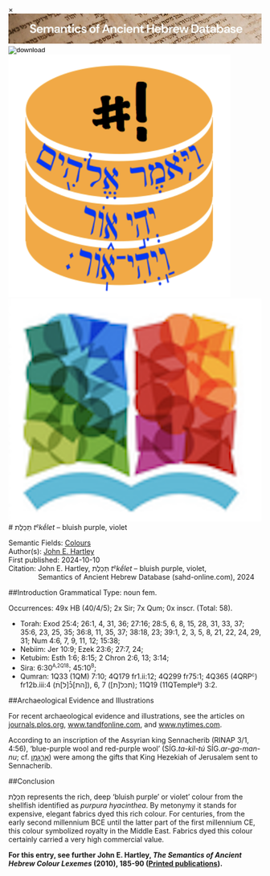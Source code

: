 <div id="modal" class="modal">
  <div class="modal-content">
    <span class="close">&times;</span>
    <div class="modal-body" id="modal-body"></div>
  </div>
</div><html><body><img id="banner" src="../../images/banners/banner.png" alt="banner" /></body></html>

<div><input id="download" title="Download/print the document" type="image" onclick="print_document()" src="../../images/icons/download3.png" alt="download" /></div><div><a id="shebanq" title="Word in SHEBANQ" href="https://shebanq.ancient-data.org/hebrew/word?id=1TKLTn" target="_blank"><img src="../../images/icons/shebanq.png" alt="shebanq"></a></div><div><a id="ubs" title="Word in Semantic Dictionary of Biblical Hebrew" href="https://semanticdictionary.org/semdic.php?databaseType=SDBH&language=en&lemma=תְּכֵלֶת&startPage=1" target="_blank"><img src="../../images/icons/ubs.png" alt="ubs"></a></div># תְּכֵלֶת <i>t<small><sup>e</sup></small>kḗlet</i> – bluish purple, violet

Semantic Fields:
[Colours](../semantic_fields/colours.md)&nbsp;&nbsp;&nbsp;<br>Author(s):
[John E. Hartley](../contributors/john_e._hartley.md)<br>
First published: 2024-10-10<br>Citation: John E. Hartley, תְּכֵלֶת <i>t<small><sup>e</sup></small>kḗlet</i> – bluish purple, violet, <br>                    &nbsp;&nbsp;&nbsp;&nbsp;&nbsp;&nbsp;&nbsp;&nbsp;&nbsp;&nbsp;&nbsp;&nbsp;&nbsp;&nbsp;                    Semantics of Ancient Hebrew Database (sahd-online.com), 2024



##Introduction
Grammatical Type: noun fem.

Occurrences: 49x HB (40/4/5); 2x Sir; 7x Qum; 0x inscr. (Total:
58).

* Torah: Exod 25:4; 26:1, 4, 31, 36; 27:16; 28:5, 6, 8, 15, 28, 31, 33, 37; 35:6, 23, 25, 35; 36:8, 11, 35, 37; 38:18, 23; 39:1, 2, 3, 5, 8, 21, 22, 24, 29, 31; Num 4:6, 7, 9, 11, 12; 15:38; 
* Nebiim: Jer 10:9; Ezek 23:6; 27:7, 24; 
* Ketubim: Esth 1:6; 8:15; 2 Chron 2:6, 13; 3:14;
* Sira: 6:30<sup><small>A,2Q18</small></sup>; 45:10<sup><small>B</small></sup>;
* Qumran: 1Q33 (1QM) 7:10; 
4Q179 fr1.ii:12; 4Q299 fr75:1;
4Q365 (4QRP<small><sup>c</sup></small>) fr12b.iii:4
(<span dir="rtl" lang="he">[הת]כ֯[ל]תׄ</span>), 6, 7
(<span dir="rtl" lang="he">תכל[ת]</span>);
11Q19 (11QTemple<small><sup>a</sup></small>) 3:2. 


##Archaeological Evidence and Illustrations

For recent archaeological evidence and illustrations, see the
articles on
<a href="https://journals.plos.org/plosone/article?id=10.1371/journal.pone.0245897&from=article_link" target="_blank" rel="noopener noreferrer">journals.plos.org</a>, 
<a href="https://www.tandfonline.com/doi/full/10.1080/03344355.2023.2190283" target="_blank" rel="noopener noreferrer">www.tandfonline.com</a>, and
<a href="https://www.nytimes.com/2024/03/05/science/archaeology-tyrian-purple-murex.html" target="_blank" rel="noopener noreferrer">www.nytimes.com</a>.

According to an inscription of the Assyrian king Sennacherib (RINAP 3/1, 4:56), ‘blue-purple wool and red-purple wool’ (SÍG.<i>ta-kil-tú</i> SÍG.<i>ar-ga-man-nu</i>; cf. <a href="/words/2argaman"/><span dir="rtl" lang="he">אַרְגָּמָן</span></a>) were among the gifts that King Hezekiah of Jerusalem sent to Sennacherib.



##Conclusion



<span dir="rtl" lang="he">תְּכֵלֶת</span> represents the rich, deep ‘bluish purple’ or violet’ colour from the shellfish identified as <i>purpura hyacinthea</i>. By metonymy it stands for expensive, elegant fabrics dyed this rich colour. For centuries, from the early second millennium BCE until the latter part of the first millennium CE, this colour symbolized royalty in the Middle East. Fabrics dyed this colour certainly carried a very high commercial value.


<b>For this entry, see further John E. Hartley, <i>The Semantics of Ancient Hebrew Colour Lexemes</i> (2010), 185-90 (<a href="/store/printed_publications/">Printed publications</a>).</b>




